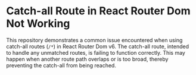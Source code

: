 # Catch-all Route in React Router Dom Not Working
This repository demonstrates a common issue encountered when using catch-all routes (`/*`) in React Router Dom v6.  The catch-all route, intended to handle any unmatched routes, is failing to function correctly. This may happen when another route path overlaps or is too broad, thereby preventing the catch-all from being reached.